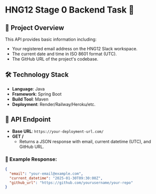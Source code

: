 # HNG12 Stage 0 Backend Task 🚀

## 📌 Project Overview
This API provides basic information including:
- Your registered email address on the HNG12 Slack workspace.
- The current date and time in ISO 8601 format (UTC).
- The GitHub URL of the project's codebase.

## 🛠 Technology Stack
- **Language**: Java
- **Framework**: Spring Boot
- **Build Tool**: Maven
- **Deployment**: Render/Railway/Heroku/etc.

## 🚀 API Endpoint
- **Base URL**: `https://your-deployment-url.com/`
- **GET /**  
  - Returns a JSON response with email, current datetime (UTC), and GitHub URL.

### 🔄 Example Response:
```json
{
  "email": "your-email@example.com",
  "current_datetime": "2025-01-30T09:30:00Z",
  "github_url": "https://github.com/yourusername/your-repo"
}

